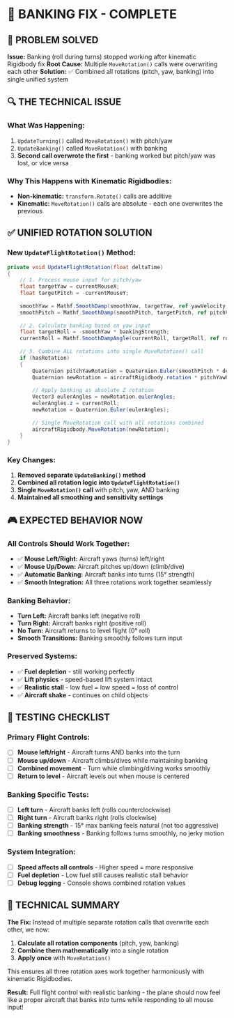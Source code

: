# 🎯 BANKING FIX - COMPLETE

## 🚨 **PROBLEM SOLVED**

**Issue:** Banking (roll during turns) stopped working after kinematic Rigidbody fix
**Root Cause:** Multiple `MoveRotation()` calls were overwriting each other
**Solution:** ✅ Combined all rotations (pitch, yaw, banking) into single unified system

## 🔍 **THE TECHNICAL ISSUE**

### **What Was Happening:**
1. `UpdateTurning()` called `MoveRotation()` with pitch/yaw
2. `UpdateBanking()` called `MoveRotation()` with banking
3. **Second call overwrote the first** - banking worked but pitch/yaw was lost, or vice versa

### **Why This Happens with Kinematic Rigidbodies:**
- **Non-kinematic:** `transform.Rotate()` calls are additive
- **Kinematic:** `MoveRotation()` calls are absolute - each one overwrites the previous

## ✅ **UNIFIED ROTATION SOLUTION**

### **New `UpdateFlightRotation()` Method:**
```csharp
private void UpdateFlightRotation(float deltaTime)
{
    // 1. Process mouse input for pitch/yaw
    float targetYaw = currentMouseX;
    float targetPitch = -currentMouseY;
    
    smoothYaw = Mathf.SmoothDamp(smoothYaw, targetYaw, ref yawVelocity, controlSmoothTime, Mathf.Infinity, deltaTime);
    smoothPitch = Mathf.SmoothDamp(smoothPitch, targetPitch, ref pitchVelocity, controlSmoothTime, Mathf.Infinity, deltaTime);
    
    // 2. Calculate banking based on yaw input
    float targetRoll = -smoothYaw * bankingStrength;
    currentRoll = Mathf.SmoothDampAngle(currentRoll, targetRoll, ref rollVelocity, bankingSmoothTime, Mathf.Infinity, deltaTime);
    
    // 3. Combine ALL rotations into single MoveRotation() call
    if (hasRotation)
    {
        Quaternion pitchYawRotation = Quaternion.Euler(smoothPitch * deltaTime, smoothYaw * deltaTime, 0f);
        Quaternion newRotation = aircraftRigidbody.rotation * pitchYawRotation;
        
        // Apply banking as absolute Z rotation
        Vector3 eulerAngles = newRotation.eulerAngles;
        eulerAngles.z = currentRoll;
        newRotation = Quaternion.Euler(eulerAngles);
        
        // Single MoveRotation call with all rotations combined
        aircraftRigidbody.MoveRotation(newRotation);
    }
}
```

### **Key Changes:**
1. **Removed separate `UpdateBanking()` method**
2. **Combined all rotation logic into `UpdateFlightRotation()`**
3. **Single `MoveRotation()` call** with pitch, yaw, AND banking
4. **Maintained all smoothing and sensitivity settings**

## 🎮 **EXPECTED BEHAVIOR NOW**

### **All Controls Should Work Together:**
- ✅ **Mouse Left/Right:** Aircraft yaws (turns) left/right
- ✅ **Mouse Up/Down:** Aircraft pitches up/down (climb/dive)
- ✅ **Automatic Banking:** Aircraft banks into turns (15° strength)
- ✅ **Smooth Integration:** All three rotations work together seamlessly

### **Banking Behavior:**
- **Turn Left:** Aircraft banks left (negative roll)
- **Turn Right:** Aircraft banks right (positive roll)
- **No Turn:** Aircraft returns to level flight (0° roll)
- **Smooth Transitions:** Banking smoothly follows turn input

### **Preserved Systems:**
- ✅ **Fuel depletion** - still working perfectly
- ✅ **Lift physics** - speed-based lift system intact
- ✅ **Realistic stall** - low fuel = low speed = loss of control
- ✅ **Aircraft shake** - continues on child objects

## 🧪 **TESTING CHECKLIST**

### **Primary Flight Controls:**
- [ ] **Mouse left/right** - Aircraft turns AND banks into the turn
- [ ] **Mouse up/down** - Aircraft climbs/dives while maintaining banking
- [ ] **Combined movement** - Turn while climbing/diving works smoothly
- [ ] **Return to level** - Aircraft levels out when mouse is centered

### **Banking Specific Tests:**
- [ ] **Left turn** - Aircraft banks left (rolls counterclockwise)
- [ ] **Right turn** - Aircraft banks right (rolls clockwise)
- [ ] **Banking strength** - 15° max banking feels natural (not too aggressive)
- [ ] **Banking smoothness** - Banking follows turns smoothly, no jerky motion

### **System Integration:**
- [ ] **Speed affects all controls** - Higher speed = more responsive
- [ ] **Fuel depletion** - Low fuel still causes realistic stall behavior
- [ ] **Debug logging** - Console shows combined rotation values

## 🎯 **TECHNICAL SUMMARY**

**The Fix:** Instead of multiple separate rotation calls that overwrite each other, we now:

1. **Calculate all rotation components** (pitch, yaw, banking)
2. **Combine them mathematically** into a single rotation
3. **Apply once** with `MoveRotation()`

This ensures all three rotation axes work together harmoniously with kinematic Rigidbodies.

**Result:** Full flight control with realistic banking - the plane should now feel like a proper aircraft that banks into turns while responding to all mouse input!
